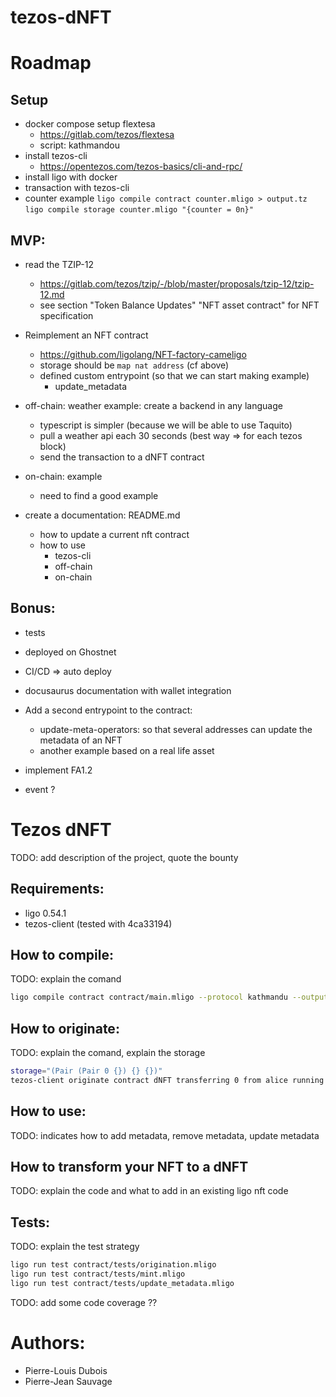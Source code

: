 # tezos-dNFT

# Roadmap
## Setup
- docker compose setup flextesa
   - https://gitlab.com/tezos/flextesa
   - script: kathmandou
- install tezos-cli
   - https://opentezos.com/tezos-basics/cli-and-rpc/
- install ligo with docker
- transaction with tezos-cli
- counter example
  `ligo compile contract counter.mligo > output.tz`
  `ligo compile storage counter.mligo "{counter = 0n}"`

## MVP:
- read the TZIP-12
   - https://gitlab.com/tezos/tzip/-/blob/master/proposals/tzip-12/tzip-12.md
   - see section "Token Balance Updates" "NFT asset contract" for NFT specification

- Reimplement an NFT contract
   - https://github.com/ligolang/NFT-factory-cameligo
   - storage should be `map nat address` (cf above)
   - defined custom entrypoint (so that we can start making example)
        - update_metadata

- off-chain: weather example: create a backend in any language
   - typescript is simpler (because we will be able to use Taquito)
   - pull a weather api each 30 seconds (best way => for each tezos block)
   - send the transaction to a dNFT contract

- on-chain: example
   - need to find a good example

- create a documentation: README.md
   - how to update a current nft contract
   - how to use
       - tezos-cli
       - off-chain
       - on-chain

## Bonus:
 - tests
 - deployed on Ghostnet
 - CI/CD => auto deploy
 - docusaurus documentation with wallet integration
 - Add a second entrypoint to the contract:
     - update-meta-operators: so that several addresses can update the metadata of an NFT
     - another example based on a real life asset

 - implement FA1.2
 - event ?

# Tezos dNFT
TODO: add description of the project, quote the bounty

## Requirements:
 - ligo 0.54.1 
 - tezos-client (tested with 4ca33194)

## How to compile:

TODO: explain the comand

```bash
ligo compile contract contract/main.mligo --protocol kathmandu --output-file nft.tz
```


## How to originate:

TODO: explain the comand, explain the storage

```bash
storage="(Pair (Pair 0 {}) {} {})"
tezos-client originate contract dNFT transferring 0 from alice running "`cat nft.tz`" --init "$storage" --burn-cap 1 --force
```

## How to use:
TODO: indicates how to add metadata, remove metadata, update metadata

## How to transform your NFT to a dNFT
TODO: explain the code and what to add in an existing ligo nft code

## Tests:

TODO: explain the test strategy

```bash
ligo run test contract/tests/origination.mligo
ligo run test contract/tests/mint.mligo
ligo run test contract/tests/update_metadata.mligo
```
TODO: add some code coverage ??

# Authors:
- Pierre-Louis Dubois
- Pierre-Jean Sauvage